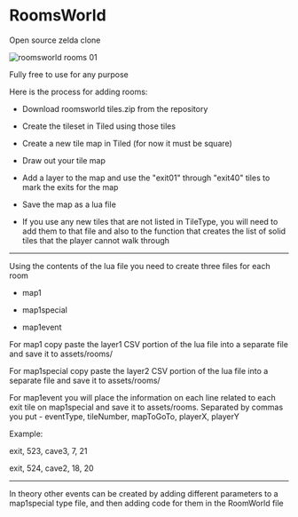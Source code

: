 # RoomsWorld
Open source zelda clone

![roomsworld rooms 01](https://user-images.githubusercontent.com/8440520/50593901-f82ea800-0e5f-11e9-9160-0adcddadec9a.gif)

Fully free to use for any purpose

Here is the process for adding rooms:

- Download roomsworld tiles.zip from the repository

- Create the tileset in Tiled using those tiles

- Create a new tile map in Tiled (for now it must be square)

- Draw out your tile map

- Add a layer to the map and use the "exit01" through "exit40" tiles to mark the exits for the map

- Save the map as a lua file

- If you use any new tiles that are not listed in TileType, you will need to add them to that file and also to the function that creates the list of solid tiles that the player cannot walk through

-----------------------------------------------------------------------------------------------------

Using the contents of the lua file you need to create three files for each room

* map1

* map1special

* map1event

For map1 copy paste the layer1 CSV portion of the lua file into a separate file and save it to assets/rooms/

For map1special copy paste the layer2 CSV portion of the lua file into a separate file and save it to assets/rooms/

For map1event you will place the information on each line related to each exit tile on map1special and save it to assets/rooms. Separated by commas you put - eventType, tileNumber, mapToGoTo, playerX, playerY

Example:

exit, 523, cave3, 7, 21

exit, 524, cave2, 18, 20

-----------------------------------------------------------------------------------------------------

In theory other events can be created by adding different parameters to a map1special type file, and then adding code for them in the RoomWorld file
